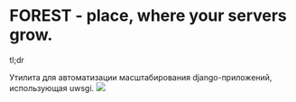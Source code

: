FOREST - place, where your servers grow.
========

tl;dr

Утилита для автоматизации масштабирования django-приложений, использующая uwsgi.
<img src="http://www.djangobook.com/en/2.0/_images/scaling-4.png">
